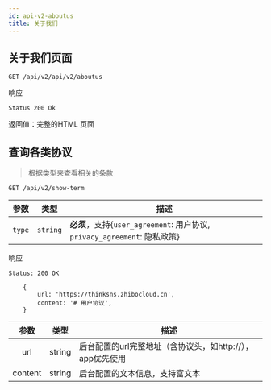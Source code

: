 ```yaml
---
id: api-v2-aboutus
title: 关于我们
---
```


## 关于我们页面

```
GET /api/v2/api/v2/aboutus
```

响应

```
Status 200 Ok
```

返回值：完整的HTML 页面


## 查询各类协议
> 根据类型来查看相关的条款
```http request
GET /api/v2/show-term
```
| 参数 | 类型 | 描述 |
|:----:|----|----|
| `type` | `string` | **必须**，支持{`user_agreement`: 用户协议, `privacy_agreement`: 隐私政策} |

响应
```
Status: 200 OK
```

```json5
    {
        url: 'https://thinksns.zhibocloud.cn',
        content: '# 用户协议',
    }
```

|  参数   | 类型   | 描述                                                      |
| :-----: | ------ | --------------------------------------------------------- |
|   url   | string | 后台配置的url完整地址（含协议头，如http://），app优先使用 |
| content | string | 后台配置的文本信息，支持富文本                            |

